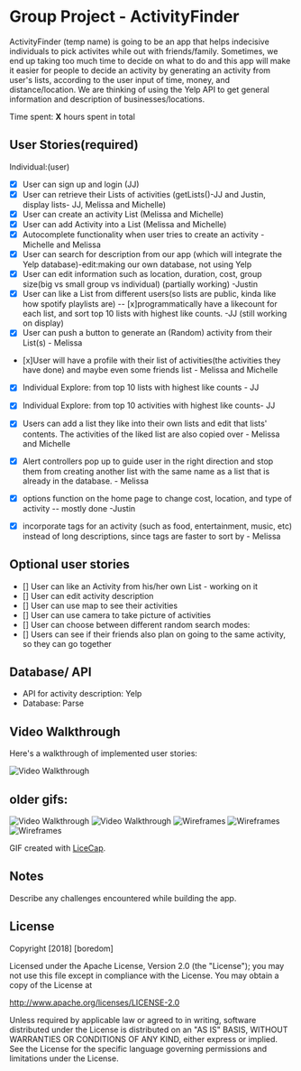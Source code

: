 # Group Project - ActivityFinder

ActivityFinder (temp name) is going to be an app  that helps indecisive individuals to pick activites while out with friends/family. Sometimes, we end up taking too much time to decide on what to do and this app will make it easier for people to decide an activity by generating an activity from user's lists, according to the user input of time, money, and distance/location. We are thinking of using the Yelp API to get general information and description of businesses/locations.

Time spent: **X** hours spent in total

## User Stories(required)
Individual:(user)
- [x] User can sign up and login (JJ)
- [x] User can retrieve their Lists of activities (getLists()-JJ and Justin, display lists- JJ, Melissa and Michelle)
- [x] User can create an activity List (Melissa and Michelle)
- [x] User can add Activity into a List (Melissa and Michelle)
- [x] Autocomplete functionality when user tries to create an activity - Michelle and Melissa
- [x] User can search for description from our app (which will integrate the Yelp database)-edit:making our own database, not using Yelp
- [x] User can edit information such as location, duration, cost, group size(big vs small group vs individual) (partially working) -Justin
- [x] User can like a List from different users(so lists are public, kinda like how spotify playlists are)
    -- [x]programmatically have a likecount for each list, and sort top 10 lists with highest like counts. -JJ (still working on display)
- [x] User can push a button to generate an (Random) activity from their List(s) - Melissa
- [x]User will have a profile with their list of activities(the activities they have done) and maybe even some friends list - Melissa and Michelle
- [x] Individual Explore: from top 10 lists with highest like counts - JJ
- [x] Individual Explore: from top 10 activities with highest like counts- JJ
- [x] Users can add a list they like into their own lists and edit that lists' contents. The activities of the liked list are also copied over - Melissa and Michelle
- [x] Alert controllers pop up to guide user in the right direction and stop them from creating another list with the same name as a list that is already in the database. - Melissa
- [x] options function on the home page to change cost, location, and type of activity -- mostly done -Justin 
- [x] incorporate tags for an activity (such as food, entertainment, music, etc) instead of long descriptions, since tags are faster to sort by - Melissa



## Optional user stories
- [] User can like an Activity from his/her own List - working on it
- [] User can edit activity description
- [] User can use map to see their activities
- [] User can use camera to take picture of activities
- [] User can choose between different random search modes:
- [] Users can see if their friends also plan on going to the same activity, so they can go together

## Database/ API
- API for activity description: Yelp
- Database: Parse


## Video Walkthrough

Here's a walkthrough of implemented user stories:



<img src='https://i.imgur.com/CxcLl2k.gif' title='Video Walkthrough' width='' alt='Video Walkthrough' />



## older gifs:

<img src='https://imgur.com/IpnmRZz.gif' title='Video Walkthrough' width='' alt='Video Walkthrough' />

<img src='https://imgur.com/x5uo2Dd.gif' title='Video Walkthrough' width='' alt='Video Walkthrough' />

<img src='https://imgur.com/bo78ciz.png' title='Wireframes' width='' alt='Wireframes' />

<img src='https://i.imgur.com/OtpjVnb.png' title='Wireframes' width='' alt='Wireframes' />

<img src='https://i.imgur.com/jgSFbGv.png' title='Wireframes' width='' alt='Wireframes' />

GIF created with [LiceCap](http://www.cockos.com/licecap/).

## Notes

Describe any challenges encountered while building the app.

## License

Copyright [2018] [boredom]

Licensed under the Apache License, Version 2.0 (the "License");
you may not use this file except in compliance with the License.
You may obtain a copy of the License at

http://www.apache.org/licenses/LICENSE-2.0

Unless required by applicable law or agreed to in writing, software
distributed under the License is distributed on an "AS IS" BASIS,
WITHOUT WARRANTIES OR CONDITIONS OF ANY KIND, either express or implied.
See the License for the specific language governing permissions and
limitations under the License.
